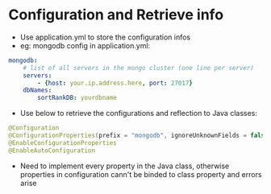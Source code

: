 # Configuration and Retrieve info

+ Use application.yml to store the configuration infos
+ eg: mongodb config in application.yml:

```yml
mongodb:
    # list of all servers in the mongo cluster (one line per server)
    servers:
        - {host: your.ip.address.here, port: 27017}
    dbNames:
        sortRankDB: yourdbname
```
+ Use below to retrieve the configurations and reflection to Java classes:

```java
@Configuration
@ConfigurationProperties(prefix = "mongodb", ignoreUnknownFields = false)
@EnableConfigurationProperties
@EnableAutoConfiguration
```

+ Need to implement every property in the Java class, otherwise properties in configuration cann't be binded to class property and errors arise
